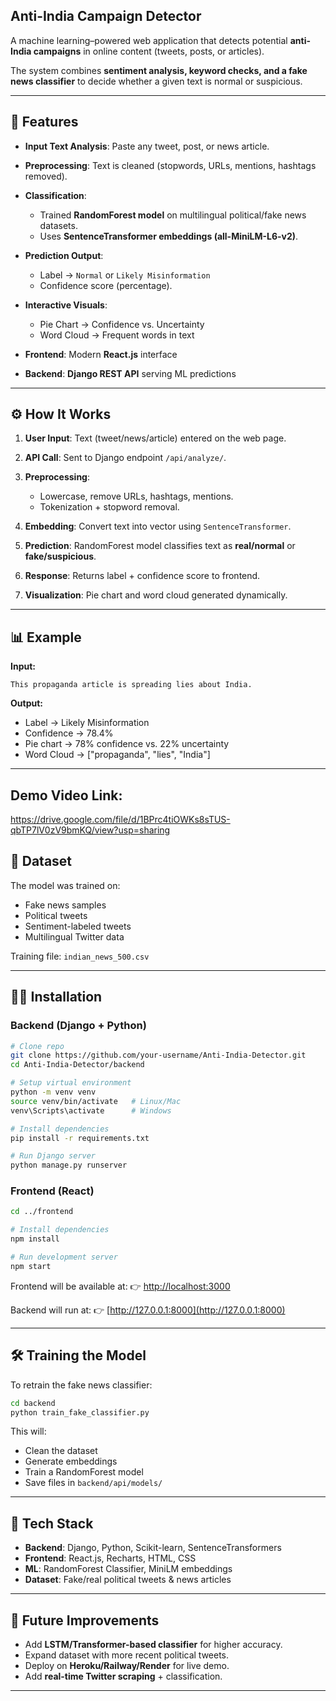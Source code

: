 ## Anti-India Campaign Detector

A machine learning–powered web application that detects potential **anti-India campaigns** in online content (tweets, posts, or articles).

The system combines **sentiment analysis, keyword checks, and a fake news classifier** to decide whether a given text is normal or suspicious.

---

## 🚀 Features

* **Input Text Analysis**: Paste any tweet, post, or news article.
* **Preprocessing**: Text is cleaned (stopwords, URLs, mentions, hashtags removed).
* **Classification**:

  * Trained **RandomForest model** on multilingual political/fake news datasets.
  * Uses **SentenceTransformer embeddings (all-MiniLM-L6-v2)**.
* **Prediction Output**:

  * Label → `Normal` or `Likely Misinformation`
  * Confidence score (percentage).
* **Interactive Visuals**:

  * Pie Chart → Confidence vs. Uncertainty
  * Word Cloud → Frequent words in text
* **Frontend**: Modern **React.js** interface
* **Backend**: **Django REST API** serving ML predictions

---

## ⚙️ How It Works

1. **User Input**: Text (tweet/news/article) entered on the web page.
2. **API Call**: Sent to Django endpoint `/api/analyze/`.
3. **Preprocessing**:

   * Lowercase, remove URLs, hashtags, mentions.
   * Tokenization + stopword removal.
4. **Embedding**: Convert text into vector using `SentenceTransformer`.
5. **Prediction**: RandomForest model classifies text as **real/normal** or **fake/suspicious**.
6. **Response**: Returns label + confidence score to frontend.
7. **Visualization**: Pie chart and word cloud generated dynamically.

---

## 📊 Example

**Input:**

```
This propaganda article is spreading lies about India.
```

**Output:**

* Label → Likely Misinformation
* Confidence → 78.4%
* Pie chart → 78% confidence vs. 22% uncertainty
* Word Cloud → \["propaganda", "lies", "India"]

---
## Demo Video Link: 
   https://drive.google.com/file/d/1BPrc4tiOWKs8sTUS-qbTP7lV0zV9bmKQ/view?usp=sharing

## 📂 Dataset

The model was trained on:

* Fake news samples
* Political tweets
* Sentiment-labeled tweets
* Multilingual Twitter data

Training file: `indian_news_500.csv`

---

## 🧑‍💻 Installation

### Backend (Django + Python)

```bash
# Clone repo
git clone https://github.com/your-username/Anti-India-Detector.git
cd Anti-India-Detector/backend

# Setup virtual environment
python -m venv venv
source venv/bin/activate   # Linux/Mac
venv\Scripts\activate      # Windows

# Install dependencies
pip install -r requirements.txt

# Run Django server
python manage.py runserver
```

### Frontend (React)

```bash
cd ../frontend

# Install dependencies
npm install

# Run development server
npm start
```

Frontend will be available at:
👉 [http://localhost:3000](http://localhost:3000)

Backend will run at:
👉 [http://127.0.0.1:8000](http://127.0.0.1:8000)

---

## 🛠️ Training the Model

To retrain the fake news classifier:

```bash
cd backend
python train_fake_classifier.py
```

This will:

* Clean the dataset
* Generate embeddings
* Train a RandomForest model
* Save files in `backend/api/models/`

---

## 📌 Tech Stack

* **Backend**: Django, Python, Scikit-learn, SentenceTransformers
* **Frontend**: React.js, Recharts, HTML, CSS
* **ML**: RandomForest Classifier, MiniLM embeddings
* **Dataset**: Fake/real political tweets & news articles

---

## 🔮 Future Improvements

* Add **LSTM/Transformer-based classifier** for higher accuracy.
* Expand dataset with more recent political tweets.
* Deploy on **Heroku/Railway/Render** for live demo.
* Add **real-time Twitter scraping** + classification.

---

